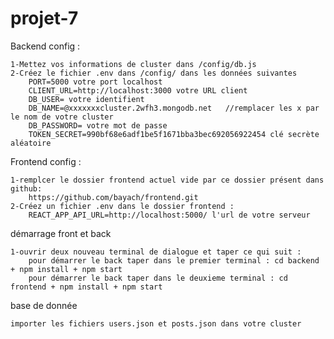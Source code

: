 # projet-7

Backend config :

    1-Mettez vos informations de cluster dans /config/db.js
    2-Créez le fichier .env dans /config/ dans les données suivantes
        PORT=5000 votre port localhost
        CLIENT_URL=http://localhost:3000 votre URL client
        DB_USER= votre identifient
        DB_NAME=@xxxxxxxcluster.2wfh3.mongodb.net   //remplacer les x par le nom de votre cluster
        DB_PASSWORD= votre mot de passe
        TOKEN_SECRET=990bf68e6adf1be5f1671bba3bec692056922454 clé secrète aléatoire

Frontend config :

    1-remplcer le dossier frontend actuel vide par ce dossier présent dans github:
        https://github.com/bayach/frontend.git
    2-Créez un fichier .env dans le dossier frontend :
        REACT_APP_API_URL=http://localhost:5000/ l'url de votre serveur

démarrage front et back

    1-ouvrir deux nouveau terminal de dialogue et taper ce qui suit :
        pour démarrer le back taper dans le premier terminal : cd backend + npm install + npm start
        pour démarrer le back taper dans le deuxieme terminal : cd frontend + npm install + npm start

base de donnée

    importer les fichiers users.json et posts.json dans votre cluster
